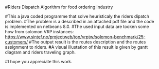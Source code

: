 #Riders Dispatch Algorithm for food ordering industry


#This a java coded programme that solve heuristicaly the riders dipatch problem.
#The problem is a described in an attached pdf file and the code is implemented on netbeans 8.0.
#The used input data are tooken some how from solomon VRP instances: https://www.sintef.no/projectweb/top/vrptw/solomon-benchmark/25-customers/
#The output result is the routes description and the routes assignment to riders.
#A visual illustation of this result is given by gantt diagram and riders traveling graph.

#I hope you appreciate this work.
